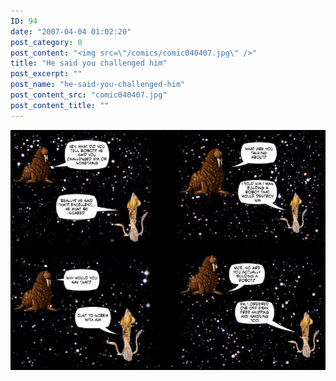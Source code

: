 ```yaml
---
ID: 94
date: "2007-04-04 01:02:20"
post_category: 0
post_content: "<img src=\"/comics/comic040407.jpg\" />"
title: "He said you challenged him"
post_excerpt: ""
post_name: "he-said-you-challenged-him"
post_content_src: "comic040407.jpg"
post_content_title: ""
---
```



[![](/comics-hi-res/comic040407.jpg)](/comics-hi-res/comic040407.jpg "")
